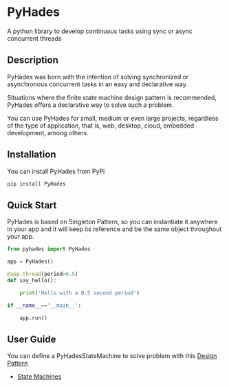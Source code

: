 # PyHades
A python library to develop continuous tasks using sync or async concurrent threads

## Description
PyHades was born with the intention of solving synchronized or asynchronous concurrent tasks in an easy and declarative way.

Situations where the finite state machine design pattern is recommended, PyHades offers a declarative way to solve such a problem.

You can use PyHades for small, medium or even large projects, regardless of the type of application, that is, web, desktop, cloud, embedded development, among others.

## Installation
You can install PyHades from PyPi
```python
pip install PyHades
```

## Quick Start
PyHades is based on Singleton Pattern, so you can instantiate it anywhere in your app and it will keep its reference and be the same object throughout your app.

```python
from pyhades import PyHades

app = PyHades()

@app.thread(period=0.5)
def say_hello():

    print('Hello with a 0.5 second period')

if __name__=='__main__':

    app.run()
```

## User Guide
You can define a PyHadesStateMachine to solve problem with this [Design Pattern](https://en.wikipedia.org/wiki/State_pattern#:~:text=The%20state%20pattern%20is%20a,concept%20of%20finite%2Dstate%20machines.)

- [State Machines]()